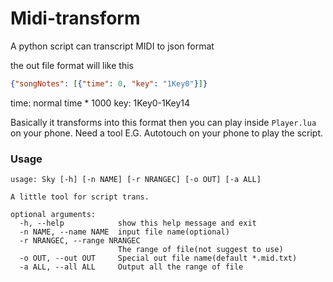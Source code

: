 # Midi-transform
A python script can transcript MIDI to json format

the out file format will like this

```json
{"songNotes": [{"time": 0, "key": "1Key0"}]}
```
time: normal time * 1000
key: 1Key0-1Key14


Basically it transforms into this format then you can play inside `Player.lua` on your phone. Need a tool E.G. Autotouch on your phone to play the script.

### Usage

```
usage: Sky [-h] [-n NAME] [-r NRANGEC] [-o OUT] [-a ALL]

A little tool for script trans.

optional arguments:
  -h, --help            show this help message and exit
  -n NAME, --name NAME  input file name(optional)
  -r NRANGEC, --range NRANGEC
                        The range of file(not suggest to use)
  -o OUT, --out OUT     Special out file name(default *.mid.txt)
  -a ALL, --all ALL     Output all the range of file
```

